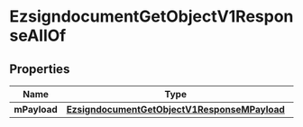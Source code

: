 

# EzsigndocumentGetObjectV1ResponseAllOf


## Properties

| Name | Type | Description | Notes |
|------------ | ------------- | ------------- | -------------|
|**mPayload** | [**EzsigndocumentGetObjectV1ResponseMPayload**](EzsigndocumentGetObjectV1ResponseMPayload.md) |  |  |



